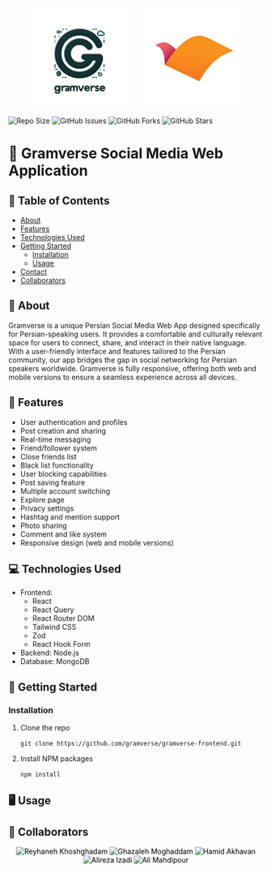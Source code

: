 <p align="center">
  <img src="https://github.com/gramverse/gramverse-frontend/raw/main/public/gramverse.png" alt="App Logo" style="display: inline-block; margin-right: 20px; width: 200px;" />
  <img src="https://github.com/gramverse/gramverse-frontend/raw/main/public/rahnema-icon.png" alt="Company Logo" style="display: inline-block; width: 200px;" />
</p>

![Repo Size](https://img.shields.io/github/repo-size/gramverse/gramverse-backend) ![GitHub Issues](https://img.shields.io/github/issues/gramverse/gramverse-backend) ![GitHub Forks](https://img.shields.io/github/forks/gramverse/gramverse-backend?style=social) ![GitHub Stars](https://img.shields.io/github/stars/gramverse/gramverse-backend?style=social)

# 🚀 Gramverse Social Media Web Application

## 📖 Table of Contents
- [About](#about)
- [Features](#features)
- [Technologies Used](#technologies-used)
- [Getting Started](#getting-started)
  - [Installation](#installation)
  - [Usage](#usage)
- [Contact](#contact)
- [Collaborators](#collaborators)

## 🌟 About
Gramverse is a unique Persian Social Media Web App designed specifically for Persian-speaking users. It provides a comfortable and culturally relevant space for users to connect, share, and interact in their native language. With a user-friendly interface and features tailored to the Persian community, our app bridges the gap in social networking for Persian speakers worldwide. Gramverse is fully responsive, offering both web and mobile versions to ensure a seamless experience across all devices.

## 🎉 Features
- User authentication and profiles
- Post creation and sharing
- Real-time messaging
- Friend/follower system
- Close friends list
- Black list functionality
- User blocking capabilities
- Post saving feature
- Multiple account switching
- Explore page
- Privacy settings
- Hashtag and mention support
- Photo sharing
- Comment and like system
- Responsive design (web and mobile versions)

## 💻 Technologies Used
- Frontend: 
  - React
  - React Query
  - React Router DOM
  - Tailwind CSS
  - Zod
  - React Hook Form
- Backend: Node.js
- Database: MongoDB

## 🚀 Getting Started

### Installation
1. Clone the repo
   ```
   git clone https://github.com/gramverse/gramverse-frontend.git
   ```
2. Install NPM packages
   ```
   npm install
   ```
## 🖥 Usage



## 👥 Collaborators

<p align="center">
    <a href="https://github.com/reyhaneh-k" style="text-decoration: none; color: black;">
      <img src="https://github.com/reyhaneh-k.png" width="100px;" alt="Reyhaneh Khoshghadam"/>
    </a>
    <a href="https://github.com/ghazalmoghadam" style="text-decoration: none; color: black;">
      <img src="https://github.com/ghazalmoghadam.png" width="100px;" alt="Ghazaleh Moghaddam" />
    </a>
    <a href="https://github.com/hamidakhavan21" style="text-decoration: none; color: black;">
      <img src="https://github.com/hamidakhavan21.png" width="100px;" alt="Hamid Akhavan"/>
    </a>
    <a href="https://github.com/AlirezaIzadi6" style="text-decoration: none; color: black;">
      <img src="https://github.com/AlirezaIzadi6.png" width="100px;" height="100px" alt="Alireza Izadi"/>
    </a>
    <a href="https://github.com/alimhp021" style="text-decoration: none; color: black;">
      <img src="https://github.com/alimhp021.png" width="100px;" alt="Ali Mahdipour"/>
    </a>
</p>
